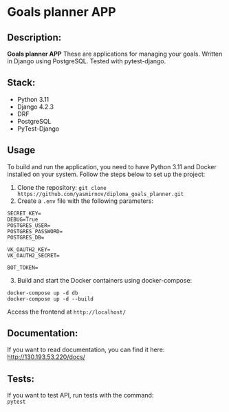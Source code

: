 # Goals planner APP

## Description:
**Goals planner APP** These are applications for managing your goals. 
Written in Django using PostgreSQL. Tested with pytest-django.

## Stack:
* Python 3.11
* Django 4.2.3
* DRF
* PostgreSQL
* PyTest-Django

## Usage

To build and run the application, you need to have Python 3.11 and Docker installed on your system. Follow the steps below to set up the project:
1. Clone the repository: `git clone https://github.com/yasmirnov/diploma_goals_planner.git`
2. Create a `.env` file with the following parameters:
```
SECRET_KEY=
DEBUG=True
POSTGRES_USER=
POSTGRES_PASSWORD=
POSTGRES_DB=

VK_OAUTH2_KEY=
VK_OAUTH2_SECRET=

BOT_TOKEN=
```

3. Build and start the Docker containers using docker-compose:
```
docker-compose up -d db
docker-compose up -d --build
```

Access the frontend at `http://localhost/`

## Documentation:
If you want to read documentation, you can find it here: http://130.193.53.220/docs/

## Tests:
If you want to test API, run tests with the command:  
`pytest`
